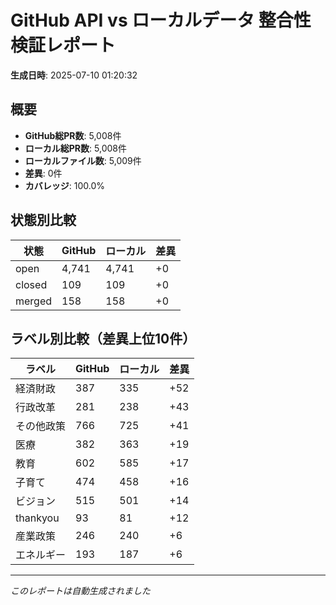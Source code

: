 # GitHub API vs ローカルデータ 整合性検証レポート

**生成日時**: 2025-07-10 01:20:32

## 概要

- **GitHub総PR数**: 5,008件
- **ローカル総PR数**: 5,008件
- **ローカルファイル数**: 5,009件
- **差異**: 0件
- **カバレッジ**: 100.0%

## 状態別比較

| 状態 | GitHub | ローカル | 差異 |
|------|--------|----------|------|
| open | 4,741 | 4,741 | +0 |
| closed | 109 | 109 | +0 |
| merged | 158 | 158 | +0 |

## ラベル別比較（差異上位10件）

| ラベル | GitHub | ローカル | 差異 |
|--------|--------|----------|------|
| 経済財政 | 387 | 335 | +52 |
| 行政改革 | 281 | 238 | +43 |
| その他政策 | 766 | 725 | +41 |
| 医療 | 382 | 363 | +19 |
| 教育 | 602 | 585 | +17 |
| 子育て | 474 | 458 | +16 |
| ビジョン | 515 | 501 | +14 |
| thankyou | 93 | 81 | +12 |
| 産業政策 | 246 | 240 | +6 |
| エネルギー | 193 | 187 | +6 |

---
*このレポートは自動生成されました*